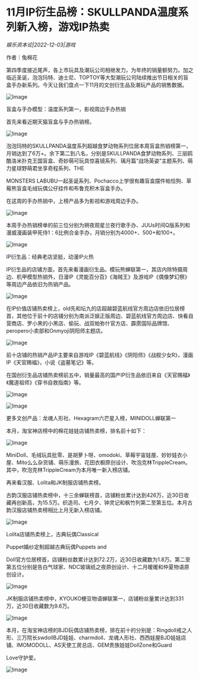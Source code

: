 # 11月IP衍生品榜：SKULLPANDA温度系列新入榜，游戏IP热卖

*娱乐资本论|2022-12-03|游戏*

作者｜兔棉花

第四季度接近尾声，各上市玩具及潮玩公司相继发力，为年终的销量额努力。加之临近圣诞，泡泡玛特、迪士尼、TOPTOY等大型潮玩公司陆续推出节日相关的盲盒手办新系列。今天让我们盘点一下11月的文创衍生品及潮玩产品的销售数据。

![Image](https://p3.toutiaoimg.com/img/tos-cn-i-qvj2lq49k0/ac616bc7dbcc47c0a1134d8839685016~tplv-tt-shrink:640:0.image)

盲盒与手办模型：温度系列第一，影视周边手办热销

首先来看近期天猫盲盒与手办热销榜。

![Image](https://p26.toutiaoimg.com/img/tos-cn-i-qvj2lq49k0/8663d4c1b3ab4bf5a0d687186ef29116~tplv-tt-shrink:640:0.image)

泡泡玛特的SKULLPANDA温度系列超越食梦动物系列位居本周盲盒热销榜第一，月销达到了6万+。余下第二到八名，分别是SKULLPANDA食梦动物系列、三丽鸥酷洛米扑克王国盲盒、奇妙萌可玩具惊喜镜系列、璃月篇“战场英姿”主题系列、萌力星球野萌君坐享奇程系列、THE

 MONSTERS LABUBU一起圣诞系列、Pochacco上学很有趣盲盒摆件帕恰狗、草莓熊盲盒毛绒玩偶公仔挂件和布鲁克积木盲盒手办。

在这周的手办热销中，上榜产品多为影视和游戏周边手办。

![Image](https://p9.toutiaoimg.com/img/tos-cn-i-qvj2lq49k0/fa14e51111c04d82ad6de516df12da46~tplv-tt-shrink:640:0.image)

本周手办热销榜单的前三位分别为朔夜观星兰夜行歌手办、JUUs时间Q版系列和漫威漫画装甲死侍1：6比例合金手办，月销分别为4000+、500+和100+。

![Image](https://p9.toutiaoimg.com/img/tos-cn-i-qvj2lq49k0/e629539d0c494944805ef3b20037b0f0~tplv-tt-shrink:640:0.image)

IP衍生品：经典老店坚挺，动漫IP火热

IP衍生品的店铺方面，首先来看漫画衍生品。模玩熊蝉联第一，其店内除特摄周边、机甲模型热销外，日漫IP《灵能百分百》《海贼王》及游戏IP《偶像梦幻祭》等周边产品依旧为热销产品。

![Image](https://p3.toutiaoimg.com/img/tos-cn-i-qvj2lq49k0/5013a77a6b9b4ffc83c635d5c2a3784f~tplv-tt-shrink:640:0.image)

在IP价值店铺热卖榜上，old先和坛九的店超越碧蓝航线官方周边店依旧位居榜首，其他位于前十的店铺分别为南派泛娱正版周边、碧蓝航线官方周边店、快看自营商店、罗小黑的小黑店、偷玩、战双帕弥什官方店、霹雳国际品牌馆、peropero小卖部和Onmyoji阴阳师主题店。

![Image](https://p6.toutiaoimg.com/img/tos-cn-i-qvj2lq49k0/34c89e254f104757b4bd6d32dbc797d8~tplv-tt-shrink:640:0.image)

前十店铺的热销产品IP主要来自游戏IP《碧蓝航线》《阴阳师》《战舰少女R》，漫画IP《天官赐福》，小说《盗墓笔记》等。

在国创衍生品店铺热卖榜前五中，销量最高的国产IP衍生品依旧来自《天官赐福》《魔道祖师》《穿书自救指南》等。

![Image](https://p3.toutiaoimg.com/img/tos-cn-i-qvj2lq49k0/b47080208c6149f89f1904141daf3327~tplv-tt-shrink:640:0.image)

![Image](https://p6.toutiaoimg.com/img/tos-cn-i-qvj2lq49k0/605ef8d1aa66406499d01f7ea6070a47~tplv-tt-shrink:640:0.image)

更多文创产品：龙魂人形社、Hexagram六芒星入榜，MINIDOLL蝉联第一

本月，淘宝神店榜中的棉花娃娃店铺热卖榜，排名前十如下：

![Image](https://p6.toutiaoimg.com/img/tos-cn-i-qvj2lq49k0/bfafe9f2f31444bea1ea9b28a50004fa~tplv-tt-shrink:640:0.image)

MiniDoll、毛绒玩具批零、是胡萝卜呀、omodoki、草莓宇宙娃屋、妙妙娃衣小屋、Mito么么杂货铺、萌乐漫旅、花田衣橱原创设计、吹泡克林TrippleCream。其中，吹泡克林TrippleCream为本月唯一新入榜店铺。

再来看汉服、Lolita和JK制服店铺热卖榜。

古韵汉服店铺热卖榜中，十三余蝉联榜首，店铺粉丝累计达到426万，近30日收藏再创新高，为15.5万。织造司、七月夕、钟灵记和枫竹列第二至第五位。本月古韵汉服店铺热卖榜相比上月无新入榜店铺。

![Image](https://p3.toutiaoimg.com/img/tos-cn-i-qvj2lq49k0/eb575cde31654b37bff8b7b4a5729ccb~tplv-tt-shrink:640:0.image)

Lolita店铺热卖榜上，古典玩偶Classical

 Puppet婚纱定制超越古典玩偶Puppets and 

Doll官方位居榜首，店铺粉丝数累计达到72.2万，近30日收藏数为1.8万。第二至第五位分别是告白气球家、NDC玻璃纸之夜原创设计、十二月暖暖和仲夏物语原创设计。

![Image](https://p6.toutiaoimg.com/img/tos-cn-i-qvj2lq49k0/0589850b9cf14829bc6540c428bd1a21~tplv-tt-shrink:640:0.image)

JK制服店铺热卖榜中，KYOUKO梗豆物语蝉联第一，店铺粉丝量累计达到331万，近30日收藏数为9.6万。

![Image](https://p26.toutiaoimg.com/img/tos-cn-i-qvj2lq49k0/caa9e4937d5e460ca47c5fea2f053b2d~tplv-tt-shrink:640:0.image)

本月，在淘宝神店榜的BJD玩偶店铺热卖榜，排在前十的分别是：Ringdoll戒之人形、三万院长swdollBJD娃娃、charmdoll、龙魂人形社、西西娃屋BJD娃娃店铺、IMOMODOLL、AS天使工房总店、GEM贵族娃娃DollZone和Guard

 Love守护爱。

![Image](https://p3.toutiaoimg.com/img/tos-cn-i-qvj2lq49k0/8dc8d90dc4044ef4ac11b78d11902336~tplv-tt-shrink:640:0.image)

